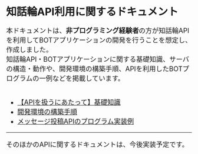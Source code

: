 <br>

# 知話輪API利用に関するドキュメント

<font size="4">

本ドキュメントは、**非プログラミング経験者**の方が知話輪APIを利用してBOTアプリケーションの開発を行うことを想定し、作成しました。  
知話輪API・BOTアプリケーションに関する基礎知識、サーバの構造・動作や、開発環境の構築手順、APIを利用したBOTプログラムの一例などを掲載しています。  
<br>


- [【APIを扱うにあたって】基礎知識](./document/APIcomponent.md)
- [開発環境の構築手順](./document/post_message/build_environment.md)
- [メッセージ投稿APIのプログラム実装例](./document/post_message/post_message.md)

---

そのほかのAPIに関するドキュメントは、今後実装予定です。
